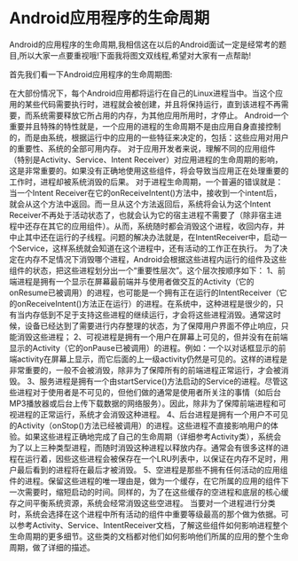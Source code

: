 # Android应用程序的生命周期
Android的应用程序的生命周期,我相信这在以后的Android面试一定是经常考的题目,所以大家一点要重视哦!下面我将图文双线程,希望对大家有一点帮助!



首先我们看一下Android应用程序的生命周期图:









在大部份情况下，每个Android应用都将运行在自己的Linux进程当中。当这个应用的某些代码需要执行时，进程就会被创建，并且将保持运行，直到该进程不再需要，而系统需要释放它所占用的内存，为其他应用所用时，才停止。
Android一个重要并且特殊的特性就是，一个应用的进程的生命周期不是由应用自身直接控制的，而是由系统，根据运行中的应用的一些特征来决定的，包括：这些应用对用户的重要性、系统的全部可用内存。
对于应用开发者来说，理解不同的应用组件（特别是Activity、Service、Intent Receiver）对应用进程的生命周期的影响，这是非常重要的。如果没有正确地使用这些组件，将会导致当应用正在处理重要的工作时，进程却被系统消毁的后果。
对于进程生命周期，一个普遍的错误就是：当一个Intent Receiver在它的onReceiveIntent()方法中，接收到一个intent后，就会从这个方法中返回。而一旦从这个方法返回后，系统将会认为这个Intent Receiver不再处于活动状态了，也就会认为它的宿主进程不需要了（除非宿主进程中还存在其它的应用组件）。从而，系统随时都会消毁这个进程，收回内存，并中止其中还在运行的子线程。问题的解决办法就是，在IntentReceiver中，启动一个Service，这样系统就会知道在这个进程中，还有活动的工作正在执行。
为了决定在内存不足情况下消毁哪个进程，Android会根据这些进程内运行的组件及这些组件的状态，把这些进程划分出一个“重要性层次”。这个层次按顺序如下：
1、前端进程是拥有一个显示在屏幕最前端并与使用者做交互的Activity（它的onResume已被调用）的进程，也可能是一个拥有正在运行的IntentReceiver（它的onReceiveIntent()方法正在运行）的进程。在系统中，这种进程是很少的，只有当内存低到不足于支持这些进程的继续运行，才会将这些进程消毁。通常这时候，设备已经达到了需要进行内存整理的状态，为了保障用户界面不停止响应，只能消毁这些进程；
2、可视进程是拥有一个用户在屏幕上可见的，但并没有在前端显示的Activity（它的onPause已被调用）的进程。例如：一个以对话框显示的前端activity在屏幕上显示，而它后面的上一级activity仍然是可见的。这样的进程是非常重要的，一般不会被消毁，除非为了保障所有的前端进程正常运行，才会被消毁。
3、服务进程是拥有一个由startService()方法启动的Service的进程。尽管这些进程对于使用者是不可见的，但他们做的通常是使用者所关注的事情（如后台MP3播放器或后台上传下载数据的网络服务）。因此，除非为了保障前端进程和可视进程的正常运行，系统才会消毁这种进程。
4、后台进程是拥有一个用户不可见的Activity（onStop()方法已经被调用）的进程。这些进程不直接影响用户的体验。如果这些进程正确地完成了自己的生命周期（详细参考Activity类），系统会为了以上三种类型进程，而随时消毁这种进程以释放内存。通常会有很多这样的进程在运行着，因些这些进程会被保存在一个LRU列表中，以保证在内存不足时，用户最后看到的进程将在最后才被消毁。
5、空进程是那些不拥有任何活动的应用组件的进程。保留这些进程的唯一理由是，做为一个缓存，在它所属的应用的组件下一次需要时，缩短启动的时间。同样的，为了在这些缓存的空进程和底层的核心缓存之间平衡系统资源，系统会经常消毁这些空进程。
当要对一个进程进行分类时，系统会选择在这个进程中所有活动的组件中重要等级最高的那个做为依据。可以参考Activity、Service、IntentReceiver文档，了解这些组件如何影响进程整个生命周期的更多细节。这些类的文档都对他们如何影响他们所属的应用的整个生命周期，做了详细的描述。